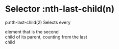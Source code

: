 # Selector :nth-last-child(n)

p:nth-last-child(2)
Selects every <p> element that is the second  
child of its parent, counting from the last  
child  
